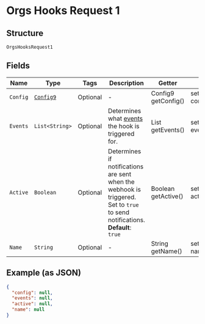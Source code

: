 
# Orgs Hooks Request 1

## Structure

`OrgsHooksRequest1`

## Fields

| Name | Type | Tags | Description | Getter | Setter |
|  --- | --- | --- | --- | --- | --- |
| `Config` | [`Config9`](../../doc/models/config-9.md) | Optional | - | Config9 getConfig() | setConfig(Config9 config) |
| `Events` | `List<String>` | Optional | Determines what [events](https://docs.github.com/webhooks/event-payloads) the hook is triggered for. | List<String> getEvents() | setEvents(List<String> events) |
| `Active` | `Boolean` | Optional | Determines if notifications are sent when the webhook is triggered. Set to `true` to send notifications.<br>**Default**: `true` | Boolean getActive() | setActive(Boolean active) |
| `Name` | `String` | Optional | - | String getName() | setName(String name) |

## Example (as JSON)

```json
{
  "config": null,
  "events": null,
  "active": null,
  "name": null
}
```

